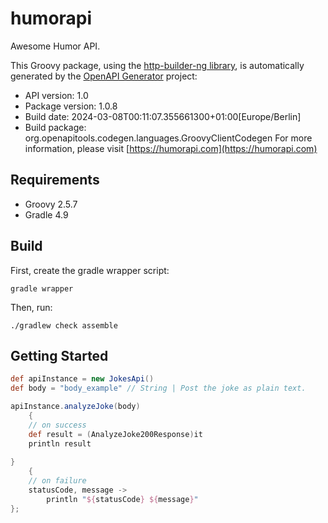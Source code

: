 # humorapi

Awesome Humor API.

This Groovy package, using the [http-builder-ng library](https://http-builder-ng.github.io/http-builder-ng/), is automatically generated by the [OpenAPI Generator](https://openapi-generator.tech) project:

- API version: 1.0
- Package version: 1.0.8
- Build date: 2024-03-08T00:11:07.355661300+01:00[Europe/Berlin]
- Build package: org.openapitools.codegen.languages.GroovyClientCodegen
For more information, please visit [https://humorapi.com](https://humorapi.com)

## Requirements

* Groovy 2.5.7
* Gradle 4.9

## Build

First, create the gradle wrapper script:

```
gradle wrapper
```

Then, run:

```
./gradlew check assemble
```

## Getting Started


```groovy
def apiInstance = new JokesApi()
def body = "body_example" // String | Post the joke as plain text.

apiInstance.analyzeJoke(body)
    {
    // on success
    def result = (AnalyzeJoke200Response)it
    println result
    
}
    {
    // on failure
    statusCode, message ->
        println "${statusCode} ${message}"
};
```

